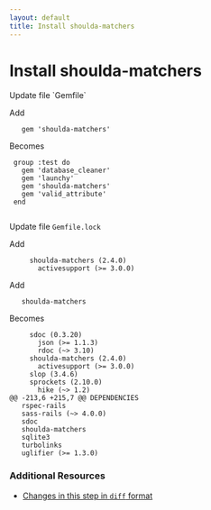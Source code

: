 ```yaml
---
layout: default
title: Install shoulda-matchers
---
```


<h1 id="main">Install shoulda-matchers</h1>
Update file `Gemfile`

Add
<pre><code>   gem &#39;shoulda-matchers&#39;</code></pre>


Becomes
<pre><code> group :test do
   gem &#39;database_cleaner&#39;
   gem &#39;launchy&#39;
   gem &#39;shoulda-matchers&#39;
   gem &#39;valid_attribute&#39;
 end
 
</code></pre>


Update file `Gemfile.lock`

Add
<pre><code>     shoulda-matchers (2.4.0)
       activesupport (&gt;= 3.0.0)</code></pre>


Add
<pre><code>   shoulda-matchers</code></pre>


Becomes
<pre><code>     sdoc (0.3.20)
       json (&gt;= 1.1.3)
       rdoc (~&gt; 3.10)
     shoulda-matchers (2.4.0)
       activesupport (&gt;= 3.0.0)
     slop (3.4.6)
     sprockets (2.10.0)
       hike (~&gt; 1.2)
@@ -213,6 +215,7 @@ DEPENDENCIES
   rspec-rails
   sass-rails (~&gt; 4.0.0)
   sdoc
   shoulda-matchers
   sqlite3
   turbolinks
   uglifier (&gt;= 1.3.0)
</code></pre>



### Additional Resources

* [Changes in this step in `diff` format](https://github.com/stevenhallen/rails_getting_started_bdd/commit/111e856e42ef3665094a83d518e6afca6256b52f)

